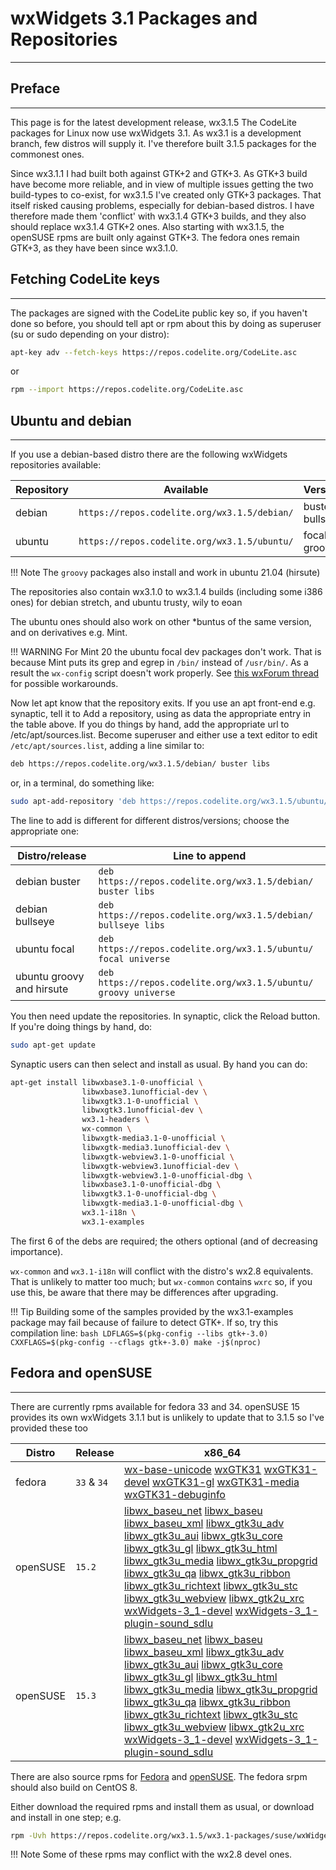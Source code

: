 # wxWidgets 3.1 Packages and Repositories
---

## Preface
---

This page is for the latest development release, wx3.1.5
The CodeLite packages for Linux now use wxWidgets 3.1. As wx3.1 is a development branch, few distros will supply it. 
I've therefore built 3.1.5 packages for the commonest ones. 

Since wx3.1.1 I had built both against GTK+2 and GTK+3. As GTK+3 build have become more reliable, and in view of multiple issues getting the two build-types to co-exist, for wx3.1.5 I've created only GTK+3 packages. That itself risked causing problems, especially for debian-based distros. I have therefore made them 'conflict' with wx3.1.4 GTK+3 builds, and they also should replace wx3.1.4 GTK+2 ones.
Also starting with wx3.1.5, the openSUSE rpms are built only against GTK+3. The fedora ones remain GTK+3, as they have been since wx3.1.0.

## Fetching CodeLite keys
---

The packages are signed with the CodeLite public key so, if you haven't done so before, you should tell apt or rpm about this by doing as superuser (su or sudo depending on your distro): 

```bash
apt-key adv --fetch-keys https://repos.codelite.org/CodeLite.asc
```

or

```bash
rpm --import https://repos.codelite.org/CodeLite.asc
```

## Ubuntu and debian
---

If you use a debian-based distro there are the following wxWidgets repositories available: 

Repository | Available | Versions | Component
-----------|-----------|----------|-----------
debian	| `https://repos.codelite.org/wx3.1.5/debian/` | buster bullseye | libs
ubuntu | `https://repos.codelite.org/wx3.1.5/ubuntu/` | focal groovy | universe

!!! Note
    The `groovy` packages also install and work in ubuntu 21.04 (hirsute)

The repositories also contain wx3.1.0 to wx3.1.4 builds (including some i386 ones) for debian stretch, and ubuntu trusty, wily to eoan

The ubuntu ones should also work on other *buntus of the same version, and on derivatives e.g. Mint. 

!!! WARNING
    For Mint 20 the ubuntu focal dev packages don't work. That is because Mint puts its grep and egrep in `/bin/` instead of `/usr/bin/`. 
    As a result the `wx-config` script doesn't work properly. See [this wxForum thread][1] for possible workarounds.

Now let apt know that the repository exits. If you use an apt front-end e.g. synaptic, tell it to Add a repository, using as data the appropriate entry in the table above.
If you do things by hand, add the appropriate url to /etc/apt/sources.list. Become superuser and either use a text editor to edit `/etc/apt/sources.list`, adding a line similar to: 

```bash
deb https://repos.codelite.org/wx3.1.5/debian/ buster libs
```

or, in a terminal, do something like: 

```bash
sudo apt-add-repository 'deb https://repos.codelite.org/wx3.1.5/ubuntu/ groovy universe'
```

The line to add is different for different distros/versions; choose the appropriate one: 

Distro/release | Line to append
---------------|-------------------
debian buster | `deb https://repos.codelite.org/wx3.1.5/debian/ buster libs`
debian bullseye| `deb https://repos.codelite.org/wx3.1.5/debian/ bullseye libs`
ubuntu focal| `deb https://repos.codelite.org/wx3.1.5/ubuntu/ focal universe`
ubuntu groovy and hirsute | `deb https://repos.codelite.org/wx3.1.5/ubuntu/ groovy universe`

You then need update the repositories. In synaptic, click the Reload button. If you're doing things by hand, do: 

```bash
sudo apt-get update
```

Synaptic users can then select and install as usual. By hand you can do: 

```bash
apt-get install libwxbase3.1-0-unofficial \
                libwxbase3.1unofficial-dev \
                libwxgtk3.1-0-unofficial \
                libwxgtk3.1unofficial-dev \
                wx3.1-headers \
                wx-common \
                libwxgtk-media3.1-0-unofficial \
                libwxgtk-media3.1unofficial-dev \
                libwxgtk-webview3.1-0-unofficial \ 
                libwxgtk-webview3.1unofficial-dev \ 
                libwxgtk-webview3.1-0-unofficial-dbg \ 
                libwxbase3.1-0-unofficial-dbg \
                libwxgtk3.1-0-unofficial-dbg \
                libwxgtk-media3.1-0-unofficial-dbg \
                wx3.1-i18n \
                wx3.1-examples
```

The first 6 of the debs are required; the others optional (and of decreasing importance). 

`wx-common` and `wx3.1-i18n` will conflict with the distro's wx2.8 equivalents. That is unlikely to matter too much; 
but `wx-common` contains `wxrc` so, if you use this, be aware that there may be differences after upgrading. 


!!! Tip
    Building some of the samples provided by the wx3.1-examples package may fail because of failure to detect GTK+. If so, try this compilation line:
    ```bash
    LDFLAGS=$(pkg-config --libs gtk+-3.0) CXXFLAGS=$(pkg-config --cflags gtk+-3.0) make -j$(nproc)
    ```

## Fedora and openSUSE
---
There are currently rpms available for fedora 33 and 34. openSUSE 15 provides its own wxWidgets 3.1.1 but is unlikely to update that to 3.1.5 so I've provided these too

Distro|Release|x86_64
------|-------|------
fedora|`33` & `34`|[wx-base-unicode][2] [wxGTK31][3] [wxGTK31-devel][4] [wxGTK31-gl][5] [wxGTK31-media][6] [wxGTK31-debuginfo][7]
openSUSE|`15.2`|[libwx_baseu_net][8] [libwx_baseu][9] [libwx_baseu_xml][10] [libwx_gtk3u_adv][11] [libwx_gtk3u_aui][12] [libwx_gtk3u_core][13] [libwx_gtk3u_gl][14]  [libwx_gtk3u_html][15] [libwx_gtk3u_media][16] [libwx_gtk3u_propgrid][17] [libwx_gtk3u_qa][18] [libwx_gtk3u_ribbon][19] [libwx_gtk3u_richtext][20] [libwx_gtk3u_stc][21]  [libwx_gtk3u_webview][22] [libwx_gtk2u_xrc][23] [wxWidgets-3_1-devel][24] [wxWidgets-3_1-plugin-sound_sdlu][25]
openSUSE|`15.3`|[libwx_baseu_net][28] [libwx_baseu][29] [libwx_baseu_xml][30] [libwx_gtk3u_adv][31] [libwx_gtk3u_aui][32] [libwx_gtk3u_core][33] [libwx_gtk3u_gl][34]  [libwx_gtk3u_html][35] [libwx_gtk3u_media][36] [libwx_gtk3u_propgrid][37] [libwx_gtk3u_qa][38] [libwx_gtk3u_ribbon][39] [libwx_gtk3u_richtext][40] [libwx_gtk3u_stc][41]  [libwx_gtk3u_webview][42] [libwx_gtk2u_xrc][43] [wxWidgets-3_1-devel][44] [wxWidgets-3_1-plugin-sound_sdlu][45]

There are also source rpms for [Fedora][26] and [openSUSE][27]. The fedora srpm should also build on CentOS 8. 

Either download the required rpms and install them as usual, or download and install in one step; e.g. 

```bash
rpm -Uvh https://repos.codelite.org/wx3.1.5/wx3.1-packages/suse/wxWidgets-3_1-3.1.5-1.src.rpm
```

!!! Note
    Some of these rpms may conflict with the wx2.8 devel ones. 

 [1]: https://forums.wxwidgets.org/viewtopic.php?f=19&t=47403&p=200198#p200198
 [2]: https://repos.codelite.org/wx3.1.5/wx3.1-packages/fedora/33/wxBase31-3.1.5-1.fc33.x86_64.rpm
 [3]: https://repos.codelite.org/wx3.1.5/wx3.1-packages/fedora/33/wxGTK31-3.1.5-1.fc33.x86_64.rpm
 [4]: https://repos.codelite.org/wx3.1.5/wx3.1-packages/fedora/33/wxGTK31-devel-3.1.5-1.fc33.x86_64.rpm
 [5]: https://repos.codelite.org/wx3.1.5/wx3.1-packages/fedora/33/wxGTK31-gl-3.1.5-1.fc33.x86_64.rpm
 [6]: https://repos.codelite.org/wx3.1.5/wx3.1-packages/fedora/33/wxGTK31-media-3.1.5-1.fc33.x86_64.rpm
 [7]: https://repos.codelite.org/wx3.1.5/wx3.1-packages/fedora/33/wxGTK31-debuginfo-3.1.5-1.fc33.x86_64.rpm
 [8]: https://repos.codelite.org/wx3.1.5/wx3.1-packages/suse/15.2/libwx_baseu_net-suse15-3.1.5-0.x86_64.rpm
 [9]: https://repos.codelite.org/wx3.1.5/wx3.1-packages/suse/15.2/libwx_baseu-suse15-3.1.5-0.x86_64.rpm
 [10]: https://repos.codelite.org/wx3.1.5/wx3.1-packages/suse/15.2/libwx_baseu_xml-suse15-3.1.5-0.x86_64.rpm
 [11]: https://repos.codelite.org/wx3.1.5/wx3.1-packages/suse/15.2/libwx_gtk3u_adv-suse15-3.1.5-0.x86_64.rpm
 [12]: https://repos.codelite.org/wx3.1.5/wx3.1-packages/suse/15.2/libwx_gtk3u_aui-suse15-3.1.5-0.x86_64.rpm
 [13]: https://repos.codelite.org/wx3.1.5/wx3.1-packages/suse/15.2/libwx_gtk3u_core-suse15-3.1.5-0.x86_64.rpm
 [14]: https://repos.codelite.org/wx3.1.5/wx3.1-packages/suse/15.2/libwx_gtk3u_gl-suse15-3.1.5-0.x86_64.rpm
 [15]: https://repos.codelite.org/wx3.1.5/wx3.1-packages/suse/15.2/libwx_gtk3u_html-suse15-3.1.5-0.x86_64.rpm
 [16]: https://repos.codelite.org/wx3.1.5/wx3.1-packages/suse/15.2/libwx_gtk3u_media-suse15-3.1.5-0.x86_64.rpm
 [17]: https://repos.codelite.org/wx3.1.5/wx3.1-packages/suse/15.2/libwx_gtk3u_propgrid-suse15-3.1.5-0.x86_64.rpm
 [18]: https://repos.codelite.org/wx3.1.5/wx3.1-packages/suse/15.2/libwx_gtk3u_qa-suse15-3.1.5-0.x86_64.rpm
 [19]: https://repos.codelite.org/wx3.1.5/wx3.1-packages/suse/15.2/libwx_gtk3u_ribbon-suse15-3.1.5-0.x86_64.rpm
 [20]: https://repos.codelite.org/wx3.1.5/wx3.1-packages/suse/15.2/libwx_gtk3u_richtext-suse15-3.1.5-0.x86_64.rpm
 [21]: https://repos.codelite.org/wx3.1.5/wx3.1-packages/suse/15.2/libwx_gtk3u_stc-suse15-3.1.5-0.x86_64.rpm
 [22]: https://repos.codelite.org/wx3.1.5/wx3.1-packages/suse/15.2/libwx_gtk3u_webview-suse15-3.1.5-0.x86_64.rpm
 [23]: https://repos.codelite.org/wx3.1.5/wx3.1-packages/suse/15.2/libwx_gtk3u_xrc-suse15-3.1.5-0.x86_64.rpm
 [24]: https://repos.codelite.org/wx3.1.5/wx3.1-packages/suse/15.2/wxWidgets-3_1-devel-3.1.5-0.x86_64.rpm
 [25]: https://repos.codelite.org/wx3.1.5/wx3.1-packages/suse/15.2/wxWidgets-3_1-plugin-sound_sdlu-3_1-3.1.5-0.x86_64.rpm
 
 [26]: https://repos.codelite.org/wx3.1.5/wx3.1-packages/fedora/wxGTK31-3.1.5-1.fc.src.rpm
 [27]: https://repos.codelite.org/wx3.1.5/wx3.1-packages/suse/wxWidgets-3_1-3.1.5-1.src.rpm
 
 [28]: https://repos.codelite.org/wx3.1.5/wx3.1-packages/suse/15.3/libwx_baseu_net-suse15-3.1.5-0.x86_64.rpm
 [29]: https://repos.codelite.org/wx3.1.5/wx3.1-packages/suse/15.3/libwx_baseu-suse15-3.1.5-0.x86_64.rpm
 [30]: https://repos.codelite.org/wx3.1.5/wx3.1-packages/suse/15.3/libwx_baseu_xml-suse15-3.1.5-0.x86_64.rpm
 [31]: https://repos.codelite.org/wx3.1.5/wx3.1-packages/suse/15.3/libwx_gtk3u_adv-suse15-3.1.5-0.x86_64.rpm
 [32]: https://repos.codelite.org/wx3.1.5/wx3.1-packages/suse/15.3/libwx_gtk3u_aui-suse15-3.1.5-0.x86_64.rpm
 [33]: https://repos.codelite.org/wx3.1.5/wx3.1-packages/suse/15.3/libwx_gtk3u_core-suse15-3.1.5-0.x86_64.rpm
 [34]: https://repos.codelite.org/wx3.1.5/wx3.1-packages/suse/15.3/libwx_gtk3u_gl-suse15-3.1.5-0.x86_64.rpm
 [35]: https://repos.codelite.org/wx3.1.5/wx3.1-packages/suse/15.3/libwx_gtk3u_html-suse15-3.1.5-0.x86_64.rpm
 [36]: https://repos.codelite.org/wx3.1.5/wx3.1-packages/suse/15.3/libwx_gtk3u_media-suse15-3.1.5-0.x86_64.rpm
 [37]: https://repos.codelite.org/wx3.1.5/wx3.1-packages/suse/15.3/libwx_gtk3u_propgrid-suse15-3.1.5-0.x86_64.rpm
 [38]: https://repos.codelite.org/wx3.1.5/wx3.1-packages/suse/15.3/libwx_gtk3u_qa-suse15-3.1.5-0.x86_64.rpm
 [39]: https://repos.codelite.org/wx3.1.5/wx3.1-packages/suse/15.3/libwx_gtk3u_ribbon-suse15-3.1.5-0.x86_64.rpm
 [40]: https://repos.codelite.org/wx3.1.5/wx3.1-packages/suse/15.3/libwx_gtk3u_richtext-suse15-3.1.5-0.x86_64.rpm
 [41]: https://repos.codelite.org/wx3.1.5/wx3.1-packages/suse/15.3/libwx_gtk3u_stc-suse15-3.1.5-0.x86_64.rpm
 [42]: https://repos.codelite.org/wx3.1.5/wx3.1-packages/suse/15.3/libwx_gtk3u_webview-suse15-3.1.5-0.x86_64.rpm
 [43]: https://repos.codelite.org/wx3.1.5/wx3.1-packages/suse/15.3/libwx_gtk3u_xrc-suse15-3.1.5-0.x86_64.rpm
 [44]: https://repos.codelite.org/wx3.1.5/wx3.1-packages/suse/15.3/wxWidgets-3_1-devel-3.1.5-0.x86_64.rpm
 [45]: https://repos.codelite.org/wx3.1.5/wx3.1-packages/suse/15.3/wxWidgets-3_1-plugin-sound_sdlu-3_1-3.1.5-0.x86_64.rpm

 
